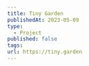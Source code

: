 ```yaml
---
title: Tiny Garden
publishedAt: 2023-05-09
type:
  - Project
published: false
tags: 
url: https://tiny.garden
---
```

